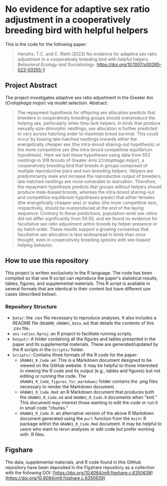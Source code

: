 #  No evidence for adaptive sex ratio adjustment in a cooperatively breeding bird with helpful helpers
 This is the code for the following paper:

> Hendrix, T.C. and C. Riehl (2023) No evidence for adaptive sex ratio adjustment in a cooperatively breeding bird with helpful helpers. *Behavioral Ecology and Sociobiology*. https://doi.org/10.1007/s00265-023-03355-1
 
 
## Project Abstract
The project investigates adaptive sex ratio adjustment in the Greater Ani (*Crotophaga major*) via model selection. Abstract:


> The repayment hypothesis for offspring sex allocation predicts that breeders in cooperatively breeding groups should overproduce the helping sex, particularly when they lack helpers. In birds that produce sexually size-dimorphic nestlings, sex allocation is further predicted to vary across hatching order to maximize brood survival. This could occur by biasing late-hatched nestlings towards either the energetically cheaper sex (the intra-brood sharing-out hypothesis) or the more competitive sex (the intra-brood competitive equilibrium hypothesis). Here we test these hypotheses using data from 553 nestlings in 109 broods of Greater Anis (*Crotophaga major*), a cooperatively breeding bird that breeds in groups composed of multiple reproductive pairs and non-breeding helpers. Helpers are predominantly male and increase the reproductive output of breeders; late-hatched nestlings are more vulnerable to starvation. Therefore, the repayment hypothesis predicts that groups without helpers should produce male-biased broods, whereas the intra-brood sharing-out and competitive equilibrium hypotheses predict that either females (the energetically cheaper sex) or males (the more competitive sex), respectively, should be overproduced at the end of the laying sequence. Contrary to these predictions, population-wide sex ratios did not differ significantly from 50:50, and we found no evidence for facultative sex ratio adjustment within broods by helper presence or by hatch order. These results support a growing consensus that facultative sex allocation is less widespread in birds than once thought, even in cooperatively breeding species with sex-biased helping behavior. 


## How to use this repository
This project is written exclusively in the R language. The code has been compiled so that one R script can reproduce the paper's statistical results, tables, figures, and supplemental materials. This R script is available in several formats that are identical in their content but have different use cases (described below). 

### Repository Structure
* `Data/`: the .csv file necessary to reproduce analyses. It also includes a README file (`README_GRANH1_Data.md`) that details the contents of this .csv file. 
* `ani-ratios.Rproj`: an R project to facilitate running scripts. 
* `Output/`: A folder containing all the figures and tables presented in the paper and its supplemental materials. These are generated/updated by the R scripts in the `Scripts/` folder. 
* `Scripts/`: Contains three formats of the R code for the paper:
	+ `GRANH1_R_Code.md`: This is a Markdown document designed to be viewed on the GitHub website. It may be helpful to those interested in viewing the R code and its output (e.g., tables and figures) but not editing or running the code. The `GRANH1_R_Code_figures_for_markdown/` folder contains the .png files necessary to render the Markdown document.
	+ `GRANH1_R_Code.Rmd`: an R Markdown document that produces both the `GRANH1_R_Code.md` and `GRANH1_R_Code.R` documents when "knit." This document may interest those wanting to edit the code or run it in small code "chunks."
	+ `GRANH1_R_Code.R`: an alternative version of the above R Markdown document generated using the `purl` function from the `knitr` R package within the `GRANH1_R_Code.Rmd` document. It may be helpful to users who want to rerun analyses or edit code but prefer working with .R files.     

## Figshare 
The data, supplemental materials, and R code found in this GitHub repository have been deposited in the Figshare repository as a collection with the following DOI: [https://doi.org/10.6084/m9.figshare.c.6350639](https://doi.org/10.6084/m9.figshare.c.6350639)
